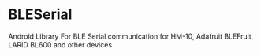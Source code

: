 # BLESerial
Android Library For BLE Serial communication for HM-10, Adafruit BLEFruit, LARID BL600 and other devices
